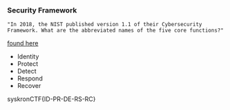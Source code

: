 ### Security Framework

`"In 2018, the NIST published version 1.1 of their Cybersecurity Framework. What are the abbreviated names of the five core functions?"`

[found here](https://www.nist.gov/cyberframework)

- Identity
- Protect
- Detect
- Respond
- Recover

syskronCTF{ID-PR-DE-RS-RC}